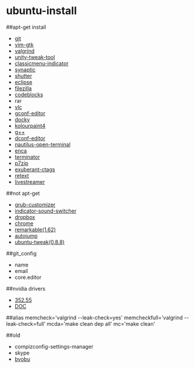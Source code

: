 # ubuntu-install

##apt-get install
- [git](http://git-scm.com/)
- [vim-gtk](http://www.vim.org/)
- [valgrind](http://valgrind.org/)
- [unity-tweak-tool](https://launchpad.net/unity-tweak-tool)
- [classicmenu-indicator](http://www.florian-diesch.de/software/classicmenu-indicator/)
- [synaptic](http://www.nongnu.org/synaptic/)
- [shutter](http://shutter-project.org/)
- [eclipse](http://eclipse.org/)
- [filezilla](https://filezilla-project.org/)
- [codeblocks](http://www.codeblocks.org/)
- rar
- [vlc](http://www.videolan.org/vlc/)
- [gconf-editor](https://projects.gnome.org/gconf/)
- [docky](http://wiki.go-docky.com/index.php?title=Welcome_to_the_Docky_wiki)
- [kolourpaint4](http://kolourpaint.org/)
- [g++](https://gcc.gnu.org/)
- [dconf-editor](https://wiki.gnome.org/Projects/dconf)
- [nautilus-open-terminal](https://github.com/GNOME/nautilus)
- [enca](https://github.com/nijel/enca)
- [terminator](https://launchpad.net/terminator)
- [p7zip](http://www.7-zip.org/)
- [exuberant-ctags](http://ctags.sourceforge.net/)
- [retext](https://github.com/retext-project/retext)
- [livestreamer](http://docs.livestreamer.io)


##not apt-get
- [grub-customizer](https://launchpad.net/grub-customizer)
- [indicator-sound-switcher](https://github.com/yktoo/indicator-sound-switcher)
- [dropbox](https://www.dropbox.com/install?os=lnx)
- [chrome](https://www.google.com.tw/chrome/browser/desktop/)
- [remarkable(1.62)](https://remarkableapp.github.io/)
- [autojump](https://github.com/joelthelion/autojump)
- [ubuntu-tweak(0.8.8)](https://launchpad.net/ubuntu-tweak)


##git_config
- name
- email
- core.editor


##nvidia drivers
- [352.55](http://www.geforce.com.tw/drivers/results/92846) 
- [DOC](ftp://download.nvidia.com/XFree86/Linux-x86_64/352.55/README/index.html)


##alias
	memcheck='valgrind --leak-check=yes'
	memcheckfull='valgrind --leak-check=full'
	mcda='make clean dep all'
	mc='make clean'


##old
- compizconfig-settings-manager
- skype
- [byobu](http://byobu.co/)
